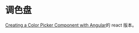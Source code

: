 # 调色盘

[Creating a Color Picker Component with Angular](https://malcoded.com/posts/angular-color-picker/#how-to-create-a-color-slider-to-select-the-hue-using-an-html-canvas)的 react 版本。